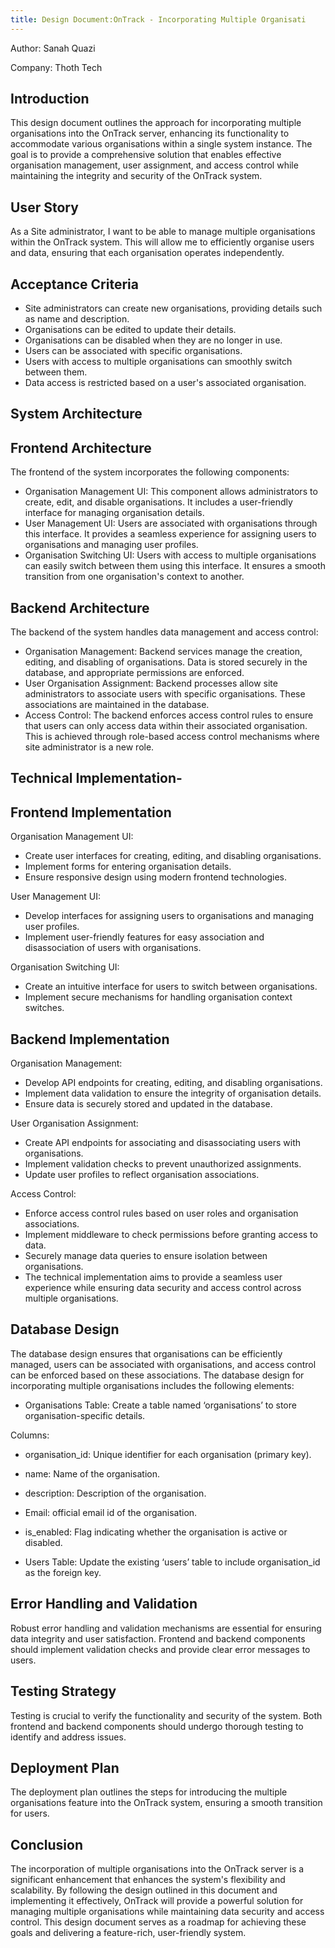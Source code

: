 ```yaml
---
title: Design Document:OnTrack - Incorporating Multiple Organisati
---
```


Author: Sanah Quazi

Company: Thoth Tech

## Introduction

This design document outlines the approach for incorporating multiple
organisations into the OnTrack server, enhancing its functionality to
accommodate various organisations within a single system instance. The goal is
to provide a comprehensive solution that enables effective organisation
management, user assignment, and access control while maintaining the integrity
and security of the OnTrack system.

## User Story

As a Site administrator, I want to be able to manage multiple organisations
within the OnTrack system. This will allow me to efficiently organise users and
data, ensuring that each organisation operates independently.

## Acceptance Criteria

- Site administrators can create new organisations, providing details such as
name and description.
- Organisations can be edited to update their details.
- Organisations can be disabled when they are no longer in use.
- Users can be associated with specific organisations.
- Users with access to multiple organisations can smoothly switch between them.
- Data access is restricted based on a user's associated organisation.

## System Architecture

## Frontend Architecture

The frontend of the system incorporates the following components:

- Organisation Management UI: This component allows administrators to create,
  edit, and disable organisations. It includes a user-friendly interface for
  managing organisation details.
- User Management UI: Users are associated with organisations through this
  interface. It provides a seamless experience for assigning users to
  organisations and managing user profiles.
- Organisation Switching UI: Users with access to multiple organisations can
  easily switch between them using this interface. It ensures a smooth
  transition from one organisation's context to another.

## Backend Architecture

The backend of the system handles data management and access control:

- Organisation Management: Backend services manage the creation, editing, and
  disabling of organisations. Data is stored securely in the database, and
  appropriate permissions are enforced.
- User Organisation Assignment: Backend processes allow site administrators to
  associate users with specific organisations. These associations are
  maintained in the database.
- Access Control: The backend enforces access control rules to ensure that users
  can only access data within their associated organisation. This is achieved
  through role-based access control mechanisms where site administrator is a
  new role.

## Technical Implementation-

## Frontend Implementation

Organisation Management UI:

- Create user interfaces for creating, editing, and disabling organisations.
- Implement forms for entering organisation details.
- Ensure responsive design using modern frontend technologies.

User Management UI:

- Develop interfaces for assigning users to organisations and managing user profiles.
- Implement user-friendly features for easy association and disassociation of
  users with organisations.

Organisation Switching UI:

- Create an intuitive interface for users to switch between organisations.
- Implement secure mechanisms for handling organisation context switches.

## Backend Implementation

Organisation Management:

- Develop API endpoints for creating, editing, and disabling organisations.
- Implement data validation to ensure the integrity of organisation details.
- Ensure data is securely stored and updated in the database.

User Organisation Assignment:

- Create API endpoints for associating and disassociating users with organisations.
- Implement validation checks to prevent unauthorized assignments.
- Update user profiles to reflect organisation associations.

Access Control:

- Enforce access control rules based on user roles and organisation associations.
- Implement middleware to check permissions before granting access to data.
- Securely manage data queries to ensure isolation between organisations.
- The technical implementation aims to provide a seamless user experience while
  ensuring data security and access control across multiple organisations.

## Database Design

The database design ensures that organisations can be efficiently managed, users
can be associated with organisations, and access control can be enforced based
on these associations. The database design for incorporating multiple
organisations includes the following elements:

- Organisations Table: Create a table named ‘organisations’ to store
organisation-specific details.

Columns:

- organisation_id: Unique identifier for each organisation (primary key).
- name: Name of the organisation.
- description: Description of the organisation.
- Email: official email id of the organisation.
- is_enabled: Flag indicating whether the organisation is active or disabled.

- Users Table: Update the existing ‘users’ table to include organisation_id as
the foreign key.

## Error Handling and Validation

Robust error handling and validation mechanisms are essential for ensuring data
integrity and user satisfaction. Frontend and backend components should implement
validation checks and provide clear error messages to users.

## Testing Strategy

Testing is crucial to verify the functionality and security of the system. Both
frontend and backend components should undergo thorough testing to identify and
address issues.

## Deployment Plan

The deployment plan outlines the steps for introducing the multiple organisations
feature into the OnTrack system, ensuring a smooth transition for users.

## Conclusion

The incorporation of multiple organisations into the OnTrack server is a
significant enhancement that enhances the system's flexibility and scalability.
By following the design outlined in this document and implementing it
effectively, OnTrack will provide a powerful solution for managing
multiple organisations while maintaining data security and access control. This
design document serves as a roadmap for achieving these goals and delivering a
feature-rich, user-friendly system.
